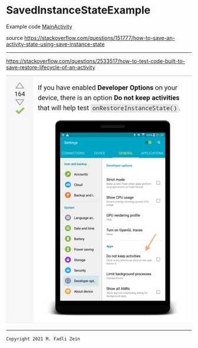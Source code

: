 # SavedInstanceStateExample

Example code
[MainActivity](https://github.com/gzeinnumer/SavedInstanceStateNoVM/blob/master/app/src/main/java/com/gzeinnumer/savedinstancestatenovm/MainActivity.java)

source https://stackoverflow.com/questions/151777/how-to-save-an-activity-state-using-save-instance-state

---

https://stackoverflow.com/questions/2533517/how-to-test-code-built-to-save-restore-lifecycle-of-an-activity

![](https://github.com/gzeinnumer/SavedInstanceStateExample/blob/master/preview/example11.jpeg)

---

```
Copyright 2021 M. Fadli Zein
```